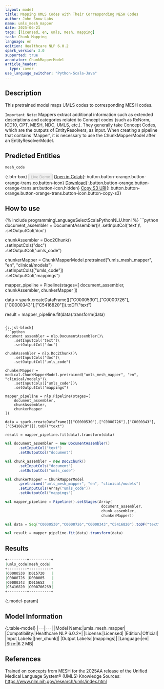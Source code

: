 ```yaml
---
layout: model
title: Mapping UMLS Codes with Their Corresponding MESH Codes
author: John Snow Labs
name: umls_mesh_mapper
date: 2025-06-21
tags: [licensed, en, umls, mesh, mapping]
task: Chunk Mapping
language: en
edition: Healthcare NLP 6.0.2
spark_version: 3.0
supported: true
annotator: ChunkMapperModel
article_header:
  type: cover
use_language_switcher: "Python-Scala-Java"
---
```


## Description

This pretrained model maps UMLS codes to corresponding MESH codes.

`Important Note`: Mappers extract additional information such as extended descriptions and categories related to Concept codes (such as RxNorm, ICD10, CPT, MESH, NDC, UMLS, etc.). They generally take Concept Codes, which are the outputs of EntityResolvers, as input. When creating a pipeline that contains ‘Mapper’, it is necessary to use the ChunkMapperModel after an EntityResolverModel.

## Predicted Entities

`mesh_code`

{:.btn-box}
<button class="button button-orange" disabled>Live Demo</button>
[Open in Colab](https://colab.research.google.com/github/JohnSnowLabs/spark-nlp-workshop/blob/master/healthcare-nlp/06.0.Chunk_Mapping.ipynb){:.button.button-orange.button-orange-trans.co.button-icon}
[Download](https://s3.amazonaws.com/auxdata.johnsnowlabs.com/clinical/models/umls_mesh_mapper_en_6.0.2_3.0_1750535678402.zip){:.button.button-orange.button-orange-trans.arr.button-icon.hidden}
[Copy S3 URI](s3://auxdata.johnsnowlabs.com/clinical/models/umls_mesh_mapper_en_6.0.2_3.0_1750535678402.zip){:.button.button-orange.button-orange-trans.button-icon.button-copy-s3}

## How to use



<div class="tabs-box" markdown="1">
{% include programmingLanguageSelectScalaPythonNLU.html %}
```python
document_assembler = DocumentAssembler()\
    .setInputCol('text')\
    .setOutputCol('doc')

chunkAssembler = Doc2Chunk()\
    .setInputCols("doc")\
    .setOutputCol("umls_code")

chunkerMapper = ChunkMapperModel.pretrained("umls_mesh_mapper", "en", "clinical/models")\
    .setInputCols(["umls_code"])\
    .setOutputCol("mappings")

mapper_pipeline = Pipeline(stages=[
    document_assembler,
    chunkAssembler,
    chunkerMapper
])

data = spark.createDataFrame([["C0000530"],["C0000726"],["C0000343"],["C5416820"]]).toDF("text")

result = mapper_pipeline.fit(data).transform(data)
```

{:.jsl-block}
```python
document_assembler = nlp.DocumentAssembler()\
    .setInputCol('text')\
    .setOutputCol('doc')

chunkAssembler = nlp.Doc2Chunk()\
    .setInputCols("doc")\
    .setOutputCol("umls_code")

chunkerMapper = medical.ChunkMapperModel.pretrained("umls_mesh_mapper", "en", "clinical/models")\
    .setInputCols(["umls_code"])\
    .setOutputCol("mappings")

mapper_pipeline = nlp.Pipeline(stages=[
    document_assembler,
    chunkAssembler,
    chunkerMapper
])

data = spark.createDataFrame([["C0000530"],["C0000726"],["C0000343"],["C5416820"]]).toDF("text")

result = mapper_pipeline.fit(data).transform(data)
```
```scala
val document_assembler = new DocumentAssembler()
      .setInputCol("text")
      .setOutputCol("document")

val chunk_assembler = new Doc2Chunk()
      .setInputCols("document")
      .setOutputCol("umls_code")

val chunkerMapper = ChunkMapperModel
      .pretrained("umls_mesh_mapper", "en", "clinical/models")
      .setInputCols(Array("umls_code"))
      .setOutputCol("mappings")

val mapper_pipeline = Pipeline().setStages(Array(
                                            document_assembler,
                                            chunk_assembler,
                                            chunkerMapper))

val data = Seq("C0000530","C0000726","C0000343","C5416820").toDF("text")

val result = mapper_pipeline.fit(data).transform(data)
```
</div>

## Results

```bash
+---------+----------+
|umls_code|mesh_code|
+---------+----------+
|C0000530 |D015720   |
|C0000726 |D000005   |
|C0000343 |D015652   |
|C5416820 |C000706269|
+---------+----------+
```

{:.model-param}
## Model Information

{:.table-model}
|---|---|
|Model Name:|umls_mesh_mapper|
|Compatibility:|Healthcare NLP 6.0.2+|
|License:|Licensed|
|Edition:|Official|
|Input Labels:|[ner_chunk]|
|Output Labels:|[mappings]|
|Language:|en|
|Size:|6.2 MB|

## References

Trained on concepts from MESH for the 2025AA release of the Unified Medical Language System® (UMLS) Knowledge Sources: https://www.nlm.nih.gov/research/umls/index.html